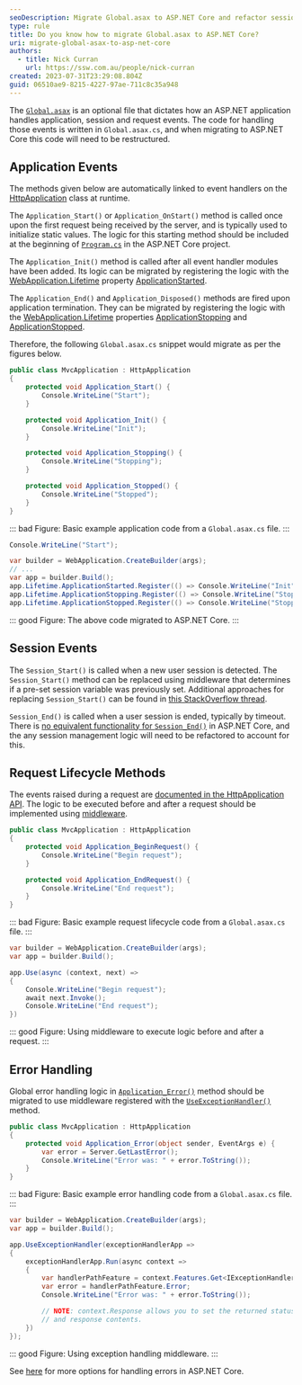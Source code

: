 ```yaml
---
seoDescription: Migrate Global.asax to ASP.NET Core and refactor session management logic to leverage middleware.
type: rule
title: Do you know how to migrate Global.asax to ASP.NET Core?
uri: migrate-global-asax-to-asp-net-core
authors:
  - title: Nick Curran
    url: https://ssw.com.au/people/nick-curran
created: 2023-07-31T23:29:08.804Z
guid: 06510ae9-8215-4227-97ae-711c8c35a948
---
```


The [`Global.asax`](<https://learn.microsoft.com/en-us/previous-versions/dotnet/netframework-4.0/2027ewzw(v=vs.100)>) is an optional file that dictates how an ASP.NET application handles application, session and request events. The code for handling those events is written in `Global.asax.cs`, and when migrating to ASP.NET Core this code will need to be restructured.

## Application Events

The methods given below are automatically linked to event handlers on the [HttpApplication](https://learn.microsoft.com/en-us/dotnet/api/system.web.httpapplication?view=netframework-4.8.1) class at runtime.

The `Application_Start()` or `Application_OnStart()` method is called once upon the first request being received by the server, and is typically used to initialize static values. The logic for this starting method should be included at the beginning of [`Program.cs`](https://learn.microsoft.com/en-us/aspnet/core/fundamentals/startup?view=aspnetcore-7.0) in the ASP.NET Core project.

The `Application_Init()` method is called after all event handler modules have been added. Its logic can be migrated by registering the logic with the [WebApplication.Lifetime](https://learn.microsoft.com/en-us/dotnet/api/microsoft.aspnetcore.builder.webapplication.lifetime?view=aspnetcore-7.0) property [ApplicationStarted](https://learn.microsoft.com/en-us/dotnet/api/microsoft.extensions.hosting.ihostapplicationlifetime.applicationstarted?view=dotnet-plat-ext-7.0#microsoft-extensions-hosting-ihostapplicationlifetime-applicationstarted).

The `Application_End()` and `Application_Disposed()` methods are fired upon application termination. They can be migrated by registering the logic with the [WebApplication.Lifetime](https://learn.microsoft.com/en-us/dotnet/api/microsoft.aspnetcore.builder.webapplication.lifetime?view=aspnetcore-7.0) properties [ApplicationStopping](https://learn.microsoft.com/en-us/dotnet/api/microsoft.extensions.hosting.ihostapplicationlifetime.applicationstopping?view=dotnet-plat-ext-7.0#microsoft-extensions-hosting-ihostapplicationlifetime-applicationstopping) and [ApplicationStopped](https://learn.microsoft.com/en-us/dotnet/api/microsoft.extensions.hosting.ihostapplicationlifetime.applicationstopped?view=dotnet-plat-ext-7.0#microsoft-extensions-hosting-ihostapplicationlifetime-applicationstopped).

Therefore, the following `Global.asax.cs` snippet would migrate as per the figures below.

```cs
public class MvcApplication : HttpApplication
{
    protected void Application_Start() {
        Console.WriteLine("Start");
    }

    protected void Application_Init() {
        Console.WriteLine("Init");
    }

    protected void Application_Stopping() {
        Console.WriteLine("Stopping");
    }

    protected void Application_Stopped() {
        Console.WriteLine("Stopped");
    }
}
```

::: bad
Figure: Basic example application code from a `Global.asax.cs` file.
:::

```cs
Console.WriteLine("Start");

var builder = WebApplication.CreateBuilder(args);
// ...
var app = builder.Build();
app.Lifetime.ApplicationStarted.Register(() => Console.WriteLine("Init"));
app.Lifetime.ApplicationStopping.Register(() => Console.WriteLine("Stopping"));
app.Lifetime.ApplicationStopped.Register(() => Console.WriteLine("Stopped"));
```

::: good
Figure: The above code migrated to ASP.NET Core.
:::

## Session Events

The `Session_Start()` is called when a new user session is detected. The `Session_Start()` method can be replaced using middleware that determines if a pre-set session variable was previously set. Additional approaches for replacing `Session_Start()` can be found in [this StackOverflow thread](https://stackoverflow.com/questions/52533831/is-there-a-session-start-equivalent-in-net-core-mvc-2-1).

`Session_End()` is called when a user session is ended, typically by timeout. There is [no equivalent functionality for `Session_End()`](https://github.com/aspnet/Session/issues/20) in ASP.NET Core, and the any session management logic will need to be refactored to account for this.

## Request Lifecycle Methods

The events raised during a request are [documented in the HttpApplication API](https://learn.microsoft.com/en-us/dotnet/api/system.web.httpapplication?view=netframework-4.8.1#remarks). The logic to be executed before and after a request should be implemented using [middleware](https://learn.microsoft.com/en-us/aspnet/core/fundamentals/middleware/?view=aspnetcore-7.0).

```cs
public class MvcApplication : HttpApplication
{
    protected void Application_BeginRequest() {
        Console.WriteLine("Begin request");
    }

    protected void Application_EndRequest() {
        Console.WriteLine("End request");
    }
}
```

::: bad
Figure: Basic example request lifecycle code from a `Global.asax.cs` file.
:::

```cs
var builder = WebApplication.CreateBuilder(args);
var app = builder.Build();

app.Use(async (context, next) =>
{
    Console.WriteLine("Begin request");
    await next.Invoke();
    Console.WriteLine("End request");
})
```

::: good
Figure: Using middleware to execute logic before and after a request.
:::

## Error Handling

Global error handling logic in [`Application_Error()`](https://learn.microsoft.com/en-us/dotnet/api/system.web.httpapplication.error?view=netframework-4.8.1) method should be migrated to use middleware registered with the [`UseExceptionHandler()`](https://learn.microsoft.com/en-us/dotnet/api/microsoft.aspnetcore.builder.exceptionhandlerextensions.useexceptionhandler?view=aspnetcore-7.0) method.

```cs
public class MvcApplication : HttpApplication
{
    protected void Application_Error(object sender, EventArgs e) {
        var error = Server.GetLastError();
        Console.WriteLine("Error was: " + error.ToString());
    }
}
```

::: bad
Figure: Basic example error handling code from a `Global.asax.cs` file.
:::

```cs
var builder = WebApplication.CreateBuilder(args);
var app = builder.Build();

app.UseExceptionHandler(exceptionHandlerApp =>
{
    exceptionHandlerApp.Run(async context =>
    {
        var handlerPathFeature = context.Features.Get<IExceptionHandlerPathFeature>();
        var error = handlerPathFeature.Error;
        Console.WriteLine("Error was: " + error.ToString());

        // NOTE: context.Response allows you to set the returned status code
        // and response contents.
    })
});
```

::: good
Figure: Using exception handling middleware.
:::

See [here](https://learn.microsoft.com/en-us/aspnet/core/web-api/handle-errors?view=aspnetcore-7.0) for more options for handling errors in ASP.NET Core.
